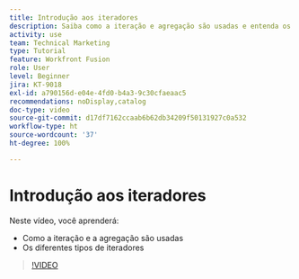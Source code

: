 ```yaml
---
title: Introdução aos iteradores
description: Saiba como a iteração e agregação são usadas e entenda os diferentes tipos de iteradores no  [!DNL Adobe Workfront Fusion].
activity: use
team: Technical Marketing
type: Tutorial
feature: Workfront Fusion
role: User
level: Beginner
jira: KT-9018
exl-id: a790156d-e04e-4fd0-b4a3-9c30cfaeaac5
recommendations: noDisplay,catalog
doc-type: video
source-git-commit: d17df7162ccaab6b62db34209f50131927c0a532
workflow-type: ht
source-wordcount: '37'
ht-degree: 100%

---
```


# Introdução aos iteradores

Neste vídeo, você aprenderá:

* Como a iteração e a agregação são usadas
* Os diferentes tipos de iteradores

>[!VIDEO](https://video.tv.adobe.com/v/335277/?quality=12&learn=on&enablevpops)
